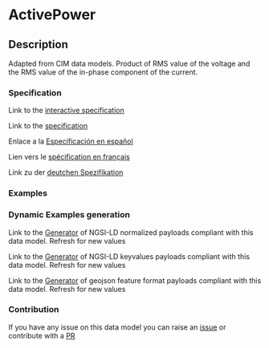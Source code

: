 # ActivePower

## Description 

Adapted from CIM data models. Product of RMS value of the voltage and the RMS value of the in-phase component of the current.
### Specification

Link to the [interactive specification](https://swagger.lab.fiware.org/?url=https://github.com/smart-data-models/dataModel.EnergyCIM/blob/master/ActivePower/swagger.yaml)

Link to the [specification](https://github.com/smart-data-models/dataModel.EnergyCIM/blob/master/ActivePower/doc/spec.md)

Enlace a la [Especificación en español](https://github.com/smart-data-models/dataModel.EnergyCIM/blob/master/ActivePower/doc/spec_ES.md)

Lien vers le [spécification en français](https://github.com/smart-data-models/dataModel.EnergyCIM/blob/master/ActivePower/doc/spec_FR.md)

Link zu der [deutchen Spezifikation](https://github.com/smart-data-models/dataModel.EnergyCIM/blob/master/ActivePower/doc/spec_DE.md)
### Examples
### Dynamic Examples generation

Link to the [Generator](https://smartdatamodels.org/extra/ngsi-ld_generator_v0.92.php?schemaUrl=https://raw.githubusercontent.com/smart-data-models/dataModel.EnergyCIM/master/ActivePower/schema.json&email=info@smartdatamodels.org) of NGSI-LD normalized payloads compliant with this data model. Refresh for new values

Link to the [Generator](https://smartdatamodels.org/extra/ngsi-ld_generator_keyvalues_v0.92.php?schemaUrl=https://raw.githubusercontent.com/smart-data-models/dataModel.EnergyCIM/master/ActivePower/schema.json&email=info@smartdatamodels.org) of NGSI-LD keyvalues payloads compliant with this data model. Refresh for new values

Link to the [Generator](https://smartdatamodels.org/extra/geojson_features_generator_v1.0.php?schemaUrl=https://raw.githubusercontent.com/smart-data-models/dataModel.EnergyCIM/master/ActivePower/schema.json&email=info@smartdatamodels.org) of geojson feature format payloads compliant with this data model. Refresh for new values
### Contribution

 If you have any issue on this data model you can raise an [issue](https://github.com/smart-data-models/dataModel.EnergyCIM/issues)  or contribute with a [PR](https://github.com/smart-data-models/dataModel.EnergyCIM/pulls)